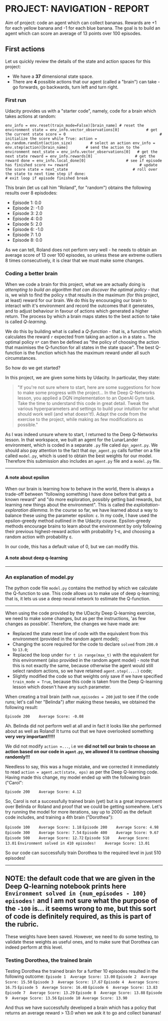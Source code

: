 # PROJECT: NAVIGATION - REPORT

Aim of project: code an agent which can collect bananas. Rewards are +1 for each yellow banana and -1 for each blue banana. The goal is to build an agent which can score an average of 13 points over 100 episodes. 

## First actions 

Let us quickly review the details of the state and action spaces for this project: 

* We have a **37** dimensional state space.
* There are **4** possible actions that our agent (called a "brain") can take - go forwards, go backwards, turn left and turn right. 

### First run 

Udacity provides us with a "starter code", namely, code for a brain which takes actions at random: 

`env_info = env.reset(train_mode=False)[brain_name] # reset the environment
state = env_info.vector_observations[0]            # get the current state
score = 0                                          # initialize the score
while True:
    action = np.random.randint(action_size)        # select an action
    env_info = env.step(action)[brain_name]        # send the action to the environment
    next_state = env_info.vector_observations[0]   # get the next state
    reward = env_info.rewards[0]                   # get the reward
    done = env_info.local_done[0]                  # see if episode has finished
    score += reward                                # update the score
    state = next_state                             # roll over the state to next time step
    if done:                                       # exit loop if episode finished
        break`
        
This brain (let us call him "Roland", for "random") obtains the following results over 8 episdodes: 

* Episode 1: 0.0
* Episode 2: -1.0
* Episode 3: 2.0
* Episode 4: 0.0
* Episode 5: 2.0
* Episode 6: -1.0
* Episode 7: 1.0
* Episode 8: 0.0

As we can tell, Roland does not perform very well - he needs to obtain an average score of 13 over 100 episodes, so unless these are extreme outliers 8 times consecutively, it is clear that we must make some changes. 

### Coding a better brain

When we code a brain for this project, what we are actually doing is *attempting to build an algorithm that can discover the optimal policy* - that is, we wish to find the policy `π` that results in the maximum (for this project, at least) reward for our brain. We do this by encouraging our brain to interact with it's environment and record the outcomes that it generates, and to adjust behaviour in favour of actions which generated a higher return. The process by which a brain maps states to the best action to take is called *Q-learning*.

We do this by building what is called a *Q-function* - that is, a function which calculates the reward `r` expected from taking an action `a` in a state `s`. The optimal policy `π*` can then be defined as "the policy of choosing the action that maximises the Q-function for all states in the state space". The best Q-function is the function which has the maximum reward under all such circumstances.

So how do we get started?

In this project, we are given some hints by Udacity. In particular, they state: 

> "If you're not sure where to start, here are some suggestions for how to make some progress with the project...
> In the Deep Q-Networks lesson, you applied a DQN implementation to an OpenAI Gym task. Take the time to understand this code in great detail. Tweak the various hyperparameters and settings to build your intuition for what should work well (and what doesn't!). Adapt the code from the exercise to the project, while making as few modifications as possible."

As I was indeed unsure where to start, I returned to the Deep Q-Networks lesson. In that workspace, we built an agent for the LunarLander environment, which is coded in a separate `.py` file caled `dqn_agent.py`. We should also pay attention to the fact that `dqn_agent.py` calls further on a file called `model.py`, which is used to obtain the best weights for our model. Therefore this submission also includes an `agent.py` file and a `model.py` file. 

-------

#### A note about epsilon

When our brain is learning how to behave in the world, there is always a trade-off between "following something I have done before that gets a known reward" and "do more exploration, possibly getting bad rewards, but learning new things about the environment". This is called the *exploitation-exploration dilemma*. In the course so far, we have learned about a way to balance these using the parameter epsilon: `ε`.  In my code, I have used the epsilon-greedy method outlined in the Udacity course. Epsilon-greedy methods encourage brains to learn about the environment by only following their previous highest-reward action with probability 1-ε, and choosing a random action with probability ε. 

In our code, this has a default value of 0, but we can modify this. 

#### A note about deep q-learning



------
### An explanation of model.py

The python code file `model.py` contains the method by which we calculate the Q-function to use. This code allows us to make use of deep q-learning; that is, it lets us use a deep neural network to estimate the Q-function.  

-------

When using the code provided by the UDacity Deep Q-learning exercise, we need to make some changes, but as per the instructions, 'as few changes as possible'. Therefore, the changes we have made are: 

* Replaced the state reset line of code with the equivalent from this environment (provided in the random agent model); 
* Changing the score required for the code to declare `solved` from `200.0` to `13.0`;
* Replaced the loop under `for t in range(max_t)` with the equivalent for this environment (also provided in the random agent model) - note that this is not exactly the same, because otherwise the agent would still select random actions, so we have retained `agent.step(....)` code;
* Slightly modified the code so that weights only save if we have specified `train_mode = True`, because this code is taken from the Deep Q-learning lesson which doesn't have any such parameter.

When creating a trail brain (with `num_episodes = 200` just to see if the code runs; let's call her "Belinda") after making these tweaks, we obtained the following result: 

`Episode 200    Average Score: -0.08`

Ah. Belinda did not perform well at all and in fact it looks like she performed about as well as Roland! It turns out that we have overlooked something **very very important!!!!!**

We did not modify `action =...`, i.e we **did not tell our brain to choose an action based on our code in `agent.py`, we allowed it to continue choosing randomly!!!**

Needless to say, this was a huge mistake, and we corrected it immediately to read `action = agent.act(state, eps)` as per the Deep Q-learning code. Having made this change, my model ended up with the following brain ("Carol": 

`Episode 200    Average Score: 4.12`

So, Carol is not a successfully trained brain (yet) but is a great improvement over Belinda or Roland and proof that we could be getting somewhere. Let's try running the model for more iterations, say up to 2000 as the default code includes, and training a 4th brain ("Dorothea"):

`Episode 100	Average Score: 1.18`
`Episode 200	Average Score: 4.98`
`Episode 300	Average Score: 7.54`
`Episode 400	Average Score: 9.67`
`Episode 500	Average Score: 12.72`
`Episode 510	Average Score: 13.01`
`Environment solved in 410 episodes!	Average Score: 13.01`

So our code can successfully train Dorothea to the required level in just 510 episodes! 

-----
NOTE: the default code that we are given in the Deep Q-learning notebook prints here `Environment solved in {num_episodes - 100} episodes!` and I am not sure what the purpose of the `-100` is... it seems wrong to me, but this sort of code is definitely required, as this is part of the rubric.
-----

These weights have been saved. However, we need to do some testing, to validate these weights as useful ones, and to make sure that Dorothea can indeed perform at this level.

### Testing Dorothea, the trained brain

Testing Dorothea the trained brain for a further 10 episodes resulted in the following outcome: 
`Episode 1	Average Score: 13.00`
`Episode 2	Average Score: 15.50`
`Episode 3	Average Score: 17.67`
`Episode 4	Average Score: 16.75`
`Episode 5	Average Score: 16.40`
`Episode 6	Average Score: 13.83`
`Episode 7	Average Score: 13.29`
`Episode 8	Average Score: 13.88`
`Episode 9	Average Score: 13.56`
`Episode 10	Average Score: 13.90`

And thus we have successfully developed a brain which has a policy that returns an average reward > 13.0 when we ask it to go and collect bananas!


